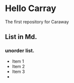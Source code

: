 # Hello Carray
The first repository for Caraway

## List in Md.

### unorder list.

- Item 1
- Item 2
- Item 3
- 
